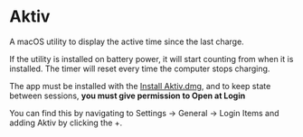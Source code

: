 # Aktiv
A macOS utility to display the active time since the last charge.


If the utility is installed on battery power, it will start counting from when it is installed.
The timer will reset every time the computer stops charging.


The app must be installed with the [Install Aktiv.dmg](https://github.com/omennia/Aktiv/raw/main/Aktiv%20Install.dmg), and to keep state between sessions, 
**you must give permission to Open at Login**

You can find this by navigating to Settings -> General -> Login Items and adding Aktiv by clicking the +.